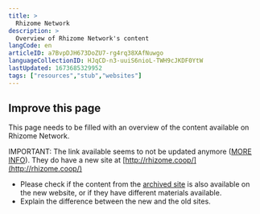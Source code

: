 ```yaml
---
title: >
  Rhizome Network
description: >
  Overview of Rhizome Network's content
langCode: en
articleID: a7BvpDJH673DoZU7-rg4rq38XAfNuwgo
languageCollectionID: HJqCD-n3-uuiS6nioL-TWH9cJKDF0YtW
lastUpdated: 1673685329952
tags: ["resources","stub","websites"]
---
```


## **Improve this page**

This page needs to be filled with an overview of the content available on Rhizome Network.

IMPORTANT: The link available seems to not be updated anymore ([MORE INFO](https://rhizomenetwork.wordpress.com/)). They do have a new site at [http://rhizome.coop/](http://rhizome.coop/)

-   Please check if the content from the [archived site](https://rhizomenetwork.wordpress.com/resources/) is also available on the new website, or if they have different materials available.
-   Explain the difference between the new and the old sites.